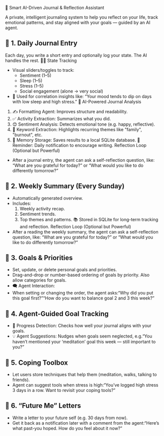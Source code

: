 🧠 Smart AI-Driven Journal & Reflection Assistant

A private, intelligent journaling system to help you reflect on your life, track emotional patterns, and stay aligned with your goals — guided by an AI agent.

## 📓 1. Daily Journal Entry
Each day, you write a short entry and optionally log your state. The AI handles the rest.
🧘‍♀️ State Tracking
* Visual sliders/toggles to track:
    * Sentiment (1–5)
    * Sleep (1–5)
    * Stress (1–5)
    * Social engagement (alone → very social)
* 🧩 Used for correlation insights like: “Your mood tends to dip on days with low sleep and high stress.”
🤖 AI-Powered Journal Analysis
1. ✍️ Formatting Agent: Improves structure and readability.
2. ✅ Activity Extraction: Summarizes what you did.
3. 😊 Sentiment Analysis: Detects emotional tone (e.g. happy, reflective).
4. 🧠 Keyword Extraction: Highlights recurring themes like "family", "burnout", etc.
5. 💾 Memory Storage: Saves results to a local SQLite database.
🔔 Reminder: Daily notification to encourage writing.
Reflection Loop (Optional but Powerful)
* After a journal entry, the agent can ask a self-reflection question, like: “What are you grateful for today?” or “What would you like to do differently tomorrow?”


## 📅 2. Weekly Summary (Every Sunday)
* Automatically generated overview.
* Includes:
    1. Weekly activity recap.
    2. Sentiment trends.
    3. Top themes and patterns.
📚 Stored in SQLite for long-term tracking and reflection.
Reflection Loop (Optional but Powerful)
* After a reading the weekly summary, the agent can ask a self-reflection question, like: “What are you grateful for today?” or “What would you like to do differently tomorrow?”

## 🎯 3. Goals & Priorities
* Set, update, or delete personal goals and priorities.
* Drag-and-drop or number-based ordering of goals by priority. Also allow categories for goals.
* 🗨️ Agent Interaction:
* When setting or changing the order, the agent asks:“Why did you put this goal first?”“How do you want to balance goal 2 and 3 this week?”

## 🧠 4. Agent-Guided Goal Tracking
* 🚦 Progress Detection: Checks how well your journal aligns with your goals.
* 💡 Agent Suggestions: Nudges when goals seem neglected, e.g.“You haven’t mentioned your ‘meditation’ goal this week — still important to you?”

## 🧠 5. Coping Toolbox
* Let users store techniques that help them (meditation, walks, talking to friends).
* Agent can suggest tools when stress is high:“You’ve logged high stress 3 days in a row. Want to revisit your coping tools?”

## 🧭 6. “Future Me” Letters
* Write a letter to your future self (e.g. 30 days from now).
* Get it back as a notification later with a comment from the agent:“Here’s what past-you hoped. How do you feel about it now?”